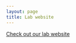 ```yaml
---
layout: page
title: Lab website
---
```



[Check out our lab website](http://www.daphnia.ecology.uga.edu/drakelab/)


